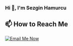 ### Hi 👋, I'm Sezgin Hamurcu
<!-- How to Reach Me -->
## 📫 How to Reach Me

<p align="left">
  <a href="mailto:your.email@gmail.com">
    <img src="https://img.shields.io/badge/Email-Me%20Now-red?style=for-the-badge&logo=gmail&logoColor=white" alt="Email Me Now" />
  </a>
</p>



<!--
**SezginHamurcuu/sezginhamurcuu** is a ✨ _special_ ✨ repository because its `README.md` (this file) appears on your GitHub profile.

Here are some ideas to get you started:

- 🔭 I’m currently working on ...
- 🌱 I’m currently learning ...
- 👯 I’m looking to collaborate on ...
- 🤔 I’m looking for help with ...
- 💬 Ask me about ...
- 📫 How to reach me: ...
- 😄 Pronouns: ...
- ⚡ Fun fact: ...
-->
